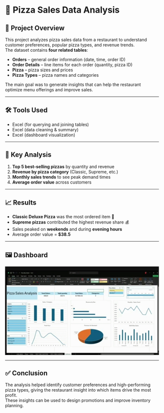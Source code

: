 # 🍕 Pizza Sales Data Analysis  

## 📌 Project Overview  
This project analyzes pizza sales data from a restaurant to understand customer preferences, popular pizza types, and revenue trends.  
The dataset contains **four related tables**:  
- **Orders** – general order information (date, time, order ID)  
- **Order Details** – line items for each order (quantity, pizza ID)  
- **Pizza** – pizza sizes and prices  
- **Pizza Types** – pizza names and categories  

The main goal was to generate insights that can help the restaurant optimize menu offerings and improve sales.  

---

## 🛠️ Tools Used  
- Excel (for querying and joining tables)  
- Excel (data cleaning & summary)  
- Excel (dashboard visualization)  

---

## 🔎 Key Analysis  
1. **Top 5 best-selling pizzas** by quantity and revenue  
2. **Revenue by pizza category** (Classic, Supreme, etc.)  
3. **Monthly sales trends** to see peak demand times  
4. **Average order value** across customers  

---

## 📈 Results  
- **Classic Deluxe Pizza** was the most ordered item 🍕  
- **Supreme pizzas** contributed the highest revenue share 💰  
- Sales peaked on **weekends** and during **evening hours**  
- Average order value = **$38.5**  

---

## 🖼️ Dashboard  
![Pizza Sales Dashboard](https://github.com/EstherOlubiyo/Pizza-Sales-Analysis/blob/main/Screenshot_20250610-070143_1.jpg)  


---

## ✅ Conclusion  
The analysis helped identify customer preferences and high-performing pizza types, giving the restaurant insight into which items drive the most profit.  
These insights can be used to design promotions and improve inventory planning.  


